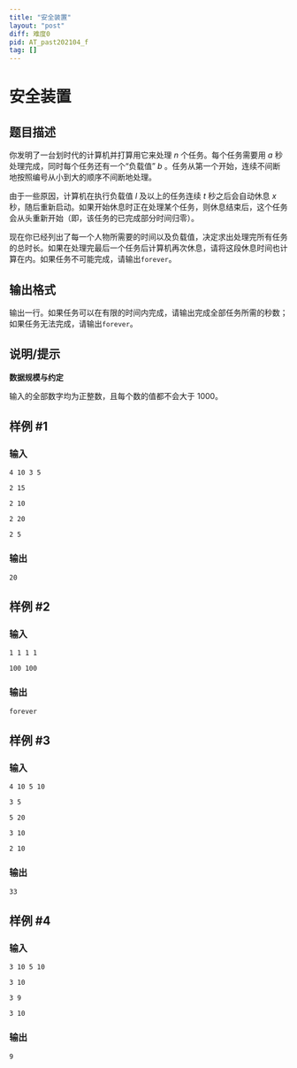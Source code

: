 ```yaml
---
title: "安全装置"
layout: "post"
diff: 难度0
pid: AT_past202104_f
tag: []
---
```


# 安全装置

## 题目描述

你发明了一台划时代的计算机并打算用它来处理 $n$ 个任务。每个任务需要用 $a$ 秒处理完成，同时每个任务还有一个“负载值” $b$ 。任务从第一个开始，连续不间断地按照编号从小到大的顺序不间断地处理。

由于一些原因，计算机在执行负载值 $l$ 及以上的任务连续 $t$ 秒之后会自动休息 $x$ 秒，随后重新启动。如果开始休息时正在处理某个任务，则休息结束后，这个任务会从头重新开始（即，该任务的已完成部分时间归零）。

现在你已经列出了每一个人物所需要的时间以及负载值，决定求出处理完所有任务的总时长。如果在处理完最后一个任务后计算机再次休息，请将这段休息时间也计算在内。如果任务不可能完成，请输出`forever`。

## 输出格式

输出一行。如果任务可以在有限的时间内完成，请输出完成全部任务所需的秒数；如果任务无法完成，请输出`forever`。

## 说明/提示

**数据规模与约定**

输入的全部数字均为正整数，且每个数的值都不会大于 $1000$。

## 样例 #1

### 输入

```
4 10 3 5
2 15
2 10
2 20
2 5
```

### 输出

```
20
```

## 样例 #2

### 输入

```
1 1 1 1
100 100
```

### 输出

```
forever
```

## 样例 #3

### 输入

```
4 10 5 10
3 5
5 20
3 10
2 10
```

### 输出

```
33
```

## 样例 #4

### 输入

```
3 10 5 10
3 10
3 9
3 10
```

### 输出

```
9
```

